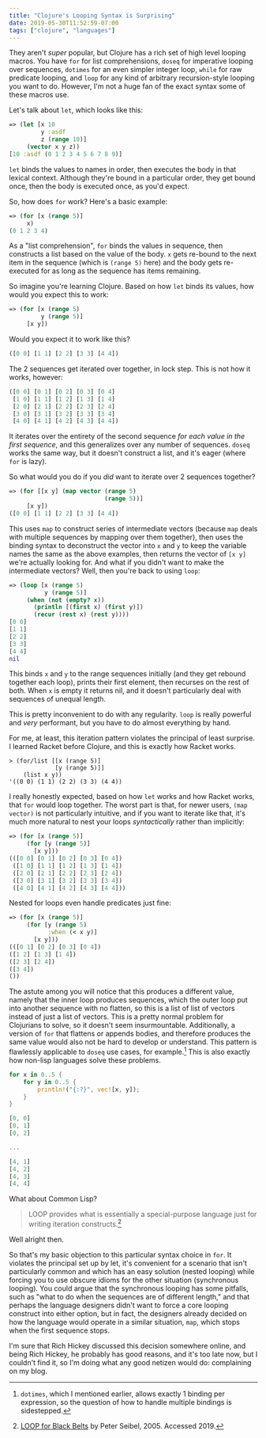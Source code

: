 ```yaml
---
title: "Clojure's Looping Syntax is Surprising"
date: 2019-05-30T11:52:59-07:00
tags: ["clojure", "languages"]
---
```


They aren't _super_ popular, but Clojure has a rich set of high level looping
macros. You have `for` for list comprehensions, `doseq` for imperative looping
over sequences, `dotimes` for an even simpler integer loop, `while` for raw
predicate looping, and `loop` for any kind of arbitrary recursion-style looping
you want to do. However, I'm not a huge fan of the exact syntax some of these
macros use.

Let's talk about `let`, which looks like this:

```Clojure
=> (let [x 10
         y :asdf
         z (range 10)]
     (vector x y z))
[10 :asdf (0 1 2 3 4 5 6 7 8 9)]
```

`let` binds the values to names in order, then executes the body in that lexical
context. Although they're bound in a particular order, they get bound once, then
the body is executed once, as you'd expect.

So, how does `for` work? Here's a basic example:

```Clojure
=> (for [x (range 5)]
     x)
(0 1 2 3 4)
```

As a "list comprehension", `for` binds the values in sequence, then constructs a
list based on the value of the body. `x` gets re-bound to the next item in the
sequence (which is `(range 5)` here) and the body gets re-executed for as long
as the sequence has items remaining.

So imagine you're learning Clojure. Based on how `let` binds its values, how
would you expect this to work:

```Clojure
=> (for [x (range 5)
         y (range 5)]
     [x y])
```

Would you expect it to work like this?

```Clojure
([0 0] [1 1] [2 2] [3 3] [4 4])
```

The 2 sequences get iterated over together, in lock step. This is not how it
works, however:

```Clojure
([0 0] [0 1] [0 2] [0 3] [0 4]
 [1 0] [1 1] [1 2] [1 3] [1 4]
 [2 0] [2 1] [2 2] [2 3] [2 4]
 [3 0] [3 1] [3 2] [3 3] [3 4]
 [4 0] [4 1] [4 2] [4 3] [4 4])
```

It iterates over the entirety of the second sequence _for each value in the
first sequence_, and this generalizes over any number of sequences. `doseq`
works the same way, but it doesn't construct a list, and it's eager (where `for`
is lazy).

So what would you do if you _did_ want to iterate over 2 sequences together?

```Clojure
=> (for [[x y] (map vector (range 5)
                           (range 5))]
     [x y])
([0 0] [1 1] [2 2] [3 3] [4 4])
```

This uses `map` to construct series of intermediate vectors (because `map` deals
with multiple sequences by mapping over them together), then uses the binding
syntax to deconstruct the vector into `x` and `y` to keep the variable names the
same as the above examples, then returns the vector of `[x y]` we're actually
looking for. And what if you didn't want to make the intermediate vectors? Well, then you're back to using `loop`:

```Clojure
=> (loop [x (range 5)
          y (range 5)]
     (when (not (empty? x))
       (println [(first x) (first y)])
       (recur (rest x) (rest y))))
[0 0]
[1 1]
[2 2]
[3 3]
[4 4]
nil
```

This binds `x` and `y` to the range sequences initially (and they get rebound
together each loop), prints their first element, then recurses on the rest of
both. When `x` is empty it returns nil, and it doesn't particularly deal with
sequences of unequal length.

This is pretty inconvenient to do with any regularity. `loop` is really powerful
and _very_ performant, but you have to do almost everything by hand.

For me, at least, this iteration pattern violates the principal of least
surprise. I learned Racket before Clojure, and this is exactly how Racket works.

```Racket
> (for/list [[x (range 5)]
             [y (range 5)]]
    (list x y))
'((0 0) (1 1) (2 2) (3 3) (4 4))
```

I really honestly expected, based on how `let` works and how Racket works, that
`for` would loop together. The worst part is that, for newer users, `(map
vector)` is not particularly intuitive, and if you want to iterate like that,
it's much more natural to nest your loops _syntactically_ rather than implicitly:

```Clojure
=> (for [x (range 5)]
     (for [y (range 5)]
       [x y]))
(([0 0] [0 1] [0 2] [0 3] [0 4])
 ([1 0] [1 1] [1 2] [1 3] [1 4])
 ([2 0] [2 1] [2 2] [2 3] [2 4])
 ([3 0] [3 1] [3 2] [3 3] [3 4])
 ([4 0] [4 1] [4 2] [4 3] [4 4]))
```

Nested for loops even handle predicates just fine:

```Clojure
=> (for [x (range 5)]
     (for [y (range 5)
           :when (< x y)]
       [x y]))
(([0 1] [0 2] [0 3] [0 4])
([1 2] [1 3] [1 4])
([2 3] [2 4])
([3 4])
())
```


The astute among you will notice that this produces a different value, namely
that the inner loop produces sequences, which the outer loop put into another
sequence with no flatten, so this is a list of list of vectors instead of just a
list of vectors. This is a pretty normal problem for Clojurians to solve, so it
doesn't seem insurmountable. Additionally, a version of `for` that flattens or
appends bodies, and therefore produces the same value would also not be hard to
develop or understand. This pattern is flawlessly applicable to `doseq` use
cases, for example.[^2] This is also exactly how non-lisp languages solve these
problems.

```Rust
for x in 0..5 {
    for y in 0..5 {
        println!("{:?}", vec![x, y]);
    }
}

[0, 0]
[0, 1]
[0, 2]

...

[4, 1]
[4, 2]
[4, 3]
[4, 4]
```

What about Common Lisp?

>LOOP provides what is essentially a special-purpose language just for writing
>iteration constructs.[^1]

Well alright then.

So that's my basic objection to this particular syntax choice in `for`. It
violates the principal set up by let, it's convenient for a scenario that isn't
particularly common and which has an easy solution (nested looping) while
forcing you to use obscure idioms for the other situation (synchronous looping).
You could argue that the synchronous looping has some pitfalls, such as "what to
do when the sequences are of different length," and that perhaps the language
designers didn't want to force a core looping construct into either option, but
in fact, the designers already decided on how the language would operate in a
similar situation, `map`, which stops when the first sequence stops.

I'm sure that Rich Hickey discussed this decision somewhere online, and
being Rich Hickey, he probably has good reasons, and it's too late now, but I
couldn't find it, so I'm doing what any good netizen would do: complaining on my
blog.

[^1]: [LOOP for Black Belts](
    http://www.gigamonkeys.com/book/loop-for-black-belts.html) by Peter
    Seibel, 2005. Accessed 2019.
[^2]: `dotimes`, which I mentioned earlier, allows exactly 1 binding per
    expression, so the question of how to handle multiple bindings is
    sidestepped.
